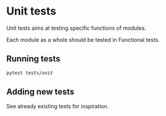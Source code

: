 # Unit tests

Unit tests aims at testing specific functions of modules.

Each module as a whole should be tested in Functional tests.

## Running tests

```bash
pytest tests/unit
```

## Adding new tests

See already existing tests for inspiration.
